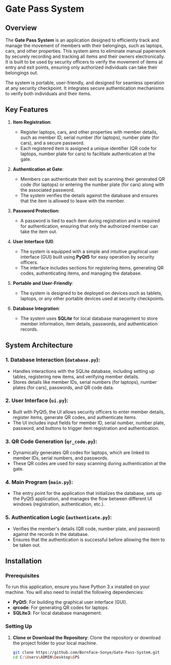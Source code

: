 # Gate Pass System

## Overview

The **Gate Pass System** is an application designed to efficiently track and manage the movement of members with their belongings, such as laptops, cars, and other properties. This system aims to eliminate manual paperwork by securely recording and tracking all items and their owners electronically. It is built to be used by security officers to verify the movement of items at entry and exit points, ensuring only authorized individuals can take their belongings out.

The system is portable, user-friendly, and designed for seamless operation at any security checkpoint. It integrates secure authentication mechanisms to verify both individuals and their items.

## Key Features

1. **Item Registration**:
   - Register laptops, cars, and other properties with member details, such as member ID, serial number (for laptops), number plate (for cars), and a secure password.
   - Each registered item is assigned a unique identifier (QR code for laptops, number plate for cars) to facilitate authentication at the gate.

2. **Authentication at Gate**:
   - Members can authenticate their exit by scanning their generated QR code (for laptops) or entering the number plate (for cars) along with the associated password.
   - The system verifies the details against the database and ensures that the item is allowed to leave with the member.

3. **Password Protection**:
   - A password is tied to each item during registration and is required for authentication, ensuring that only the authorized member can take the item out.

4. **User Interface (UI)**:
   - The system is equipped with a simple and intuitive graphical user interface (GUI) built using **PyQt5** for easy operation by security officers.
   - The interface includes sections for registering items, generating QR codes, authenticating items, and managing the database.

5. **Portable and User-Friendly**:
   - The system is designed to be deployed on devices such as tablets, laptops, or any other portable devices used at security checkpoints.

6. **Database Integration**:
   - The system uses **SQLite** for local database management to store member information, item details, passwords, and authentication records.

## System Architecture

### 1. **Database Interaction (`database.py`)**:
   - Handles interactions with the SQLite database, including setting up tables, registering new items, and verifying member details.
   - Stores details like member IDs, serial numbers (for laptops), number plates (for cars), passwords, and QR code data.

### 2. **User Interface (`ui.py`)**:
   - Built with PyQt5, the UI allows security officers to enter member details, register items, generate QR codes, and authenticate items.
   - The UI includes input fields for member ID, serial number, number plate, password, and buttons to trigger item registration and authentication.

### 3. **QR Code Generation (`qr_code.py`)**:
   - Dynamically generates QR codes for laptops, which are linked to member IDs, serial numbers, and passwords.
   - These QR codes are used for easy scanning during authentication at the gate.

### 4. **Main Program (`main.py`)**:
   - The entry point for the application that initializes the database, sets up the PyQt5 application, and manages the flow between different UI windows (registration, authentication, etc.).

### 5. **Authentication Logic (`authenticate.py`)**:
   - Verifies the member's details (QR code, number plate, and password) against the records in the database.
   - Ensures that the authentication is successful before allowing the item to be taken out.

## Installation

### Prerequisites

To run this application, ensure you have Python 3.x installed on your machine. You will also need to install the following dependencies:

- **PyQt5**: For building the graphical user interface (GUI).
- **qrcode**: For generating QR codes for laptops.
- **SQLite3**: For local database management.

### Setting Up

1. **Clone or Download the Repository**:
   Clone the repository or download the project folder to your local machine.

   ```bash
   git clone https://github.com/Bornface-Sonye/Gate-Pass-System.git
   cd C:\Users\ADMIN\Desktop\GPS

